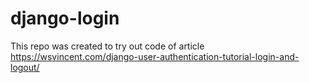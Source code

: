 # django-login

This repo was created to try out code of article https://wsvincent.com/django-user-authentication-tutorial-login-and-logout/